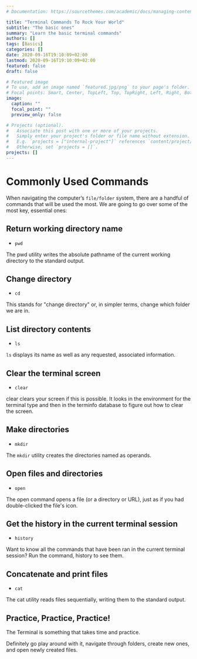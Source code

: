 ```yaml
---
# Documentation: https://sourcethemes.com/academic/docs/managing-content/

title: "Terminal Commands To Rock Your World"
subtitle: "The basic ones"
summary: "Learn the basic terminal commands"
authors: []
tags: [Basics]
categories: []
date: 2020-09-16T19:10:09+02:00
lastmod: 2020-09-16T19:10:09+02:00
featured: false
draft: false

# Featured image
# To use, add an image named `featured.jpg/png` to your page's folder.
# Focal points: Smart, Center, TopLeft, Top, TopRight, Left, Right, BottomLeft, Bottom, BottomRight.
image:
  caption: ""
  focal_point: ""
  preview_only: false

# Projects (optional).
#   Associate this post with one or more of your projects.
#   Simply enter your project's folder or file name without extension.
#   E.g. `projects = ["internal-project"]` references `content/project/deep-learning/index.md`.
#   Otherwise, set `projects = []`.
projects: []
---
```


# Commonly Used Commands

When navigating the computer’s `file/folder` system, there are a handful of commands that will be used the most. We are going to go over some of the most key, essential ones:

## Return working directory name

* `pwd`

The pwd utility writes the absolute pathname of the current working directory to the standard output.

## Change directory

* `cd`

This stands for "change directory" or, in simpler terms, change which folder we are in.

## List directory contents

* `ls`

`ls` displays its name as well as any requested, associated information.

## Clear the terminal screen

* `clear`

clear clears your screen if this is possible.  It looks in the environment for the terminal type and then in the terminfo database to figure out  how to clear the screen.

## Make directories
  
* `mkdir`

The `mkdir` utility creates the directories named as operands.

## Open files and directories

* `open`

The open command opens a file (or a directory or URL), just as if you had double-clicked the file's icon.

## Get the history in the current terminal session

* `history`

Want to know all the commands that have been ran in the current terminal session? Run the command, history to see them.

## Concatenate and print files

* `cat`

The cat utility reads files sequentially, writing them to the standard output.

## Practice, Practice, Practice!

The Terminal is something that takes time and practice. 

Definitely go play around with it, navigate through folders, create new ones, and open newly created files. 